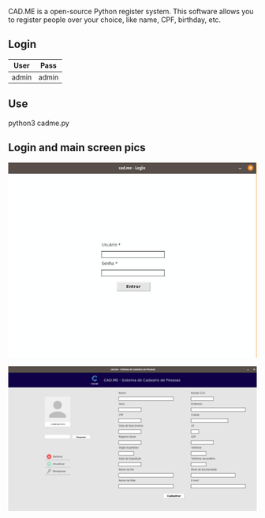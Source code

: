CAD.ME is a open-source Python register system. This software allows you to register people over your choice, like name, CPF, birthday, etc. 

## Login

| User   | Pass   |
| ------ |:------:|
| admin  | admin  |

## Use 

python3 cadme.py

## Login and main screen pics

![Login screen.](/assets/login_screen.jpg "Login screen.")

![Main screen.](/assets/main_screen.jpg "Main screen.")

